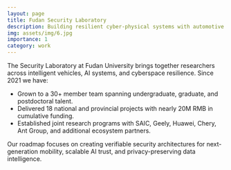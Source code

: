 ```yaml
---
layout: page
title: Fudan Security Laboratory
description: Building resilient cyber-physical systems with automotive and AI partners.
img: assets/img/6.jpg
importance: 1
category: work
---
```


The Security Laboratory at Fudan University brings together researchers across intelligent vehicles, AI systems, and cyberspace resilience. Since 2021 we have:

- Grown to a 30+ member team spanning undergraduate, graduate, and postdoctoral talent.
- Delivered 18 national and provincial projects with nearly 20M RMB in cumulative funding.
- Established joint research programs with SAIC, Geely, Huawei, Chery, Ant Group, and additional ecosystem partners.

Our roadmap focuses on creating verifiable security architectures for next-generation mobility, scalable AI trust, and privacy-preserving data intelligence.
